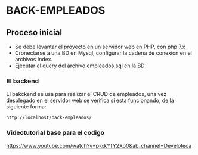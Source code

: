 # BACK-EMPLEADOS

## Proceso inicial
- Se debe levantar el proyecto en un servidor web en PHP, con php  7.x
- Cronectarse a una BD en Mysql, configurar la cadena de conexion en el archivos Index.
- Ejecutar el query del archivo empleados.sql en la BD

### El backend
El bakckend se usa para realizar el CRUD de empleados, una vez desplegado en el servidor web se verifica si esta funcionando, de la siguiente forma:
```
http://localhost/back-empleados/
```

### Videotutorial base para el codigo
https://www.youtube.com/watch?v=p-xkYfY2Xo0&ab_channel=Develoteca